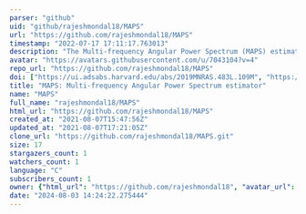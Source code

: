 ```yaml
---
parser: "github"
uid: "github/rajeshmondal18/MAPS"
url: "https://github.com/rajeshmondal18/MAPS"
timestamp: "2022-07-17 17:11:17.763013"
description: "The Multi-frequency Angular Power Spectrum (MAPS) estimator"
avatar: "https://avatars.githubusercontent.com/u/7043104?v=4"
repo_url: "https://github.com/rajeshmondal18/MAPS"
doi: ["https://ui.adsabs.harvard.edu/abs/2019MNRAS.483L.109M", "https://ui.adsabs.harvard.edu/abs/2018MNRAS.474.1390M", "https://ui.adsabs.harvard.edu/abs/2021ascl.soft08003M/abstract"]
title: "MAPS: Multi-frequency Angular Power Spectrum estimator"
name: "MAPS"
full_name: "rajeshmondal18/MAPS"
html_url: "https://github.com/rajeshmondal18/MAPS"
created_at: "2021-08-07T15:47:56Z"
updated_at: "2021-08-07T17:21:05Z"
clone_url: "https://github.com/rajeshmondal18/MAPS.git"
size: 17
stargazers_count: 1
watchers_count: 1
language: "C"
subscribers_count: 1
owner: {"html_url": "https://github.com/rajeshmondal18", "avatar_url": "https://avatars.githubusercontent.com/u/7043104?v=4", "login": "rajeshmondal18", "type": "User"}
date: "2024-08-03 14:24:22.275444"
---
```

